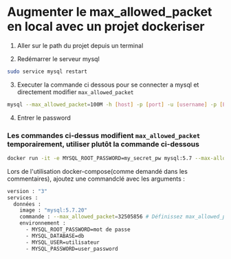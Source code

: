 # Augmenter le max_allowed_packet en local avec un projet dockeriser


1. Aller sur le path du projet depuis un terminal

2. Redémarrer le serveur mysql

```bash
sudo service mysql restart
```

3. Executer la commande ci dessous pour se connecter a mysql et directement modifier `max_allowed_packet`

```bash
mysql --max_allowed_packet=100M -h [host] -p [port] -u [username] -p [BDD]
```

4. Entrer le password

### Les commandes ci-dessus modifient `max_allowed_packet` temporairement, utiliser plutôt la commande ci-dessous

```bash
docker run -it -e MYSQL_ROOT_PASSWORD=my_secret_pw mysql:5.7 --max-allowed-packet=32505856
```

Lors de l'utilisation docker-compose(comme demandé dans les commentaires), ajoutez une commandclé avec les arguments :

```bash
version : "3" 
services : 
  données : 
    image : "mysql:5.7.20" 
    commande : --max_allowed_packet=32505856 # Définissez max_allowed_packet sur 256 Mo (ou toute autre valeur) 
    environnement : 
      - MYSQL_ROOT_PASSWORD=mot de passe 
      - MYSQL_DATABASE=db 
      - MYSQL_USER=utilisateur 
      - MYSQL_PASSWORD=user_password
```